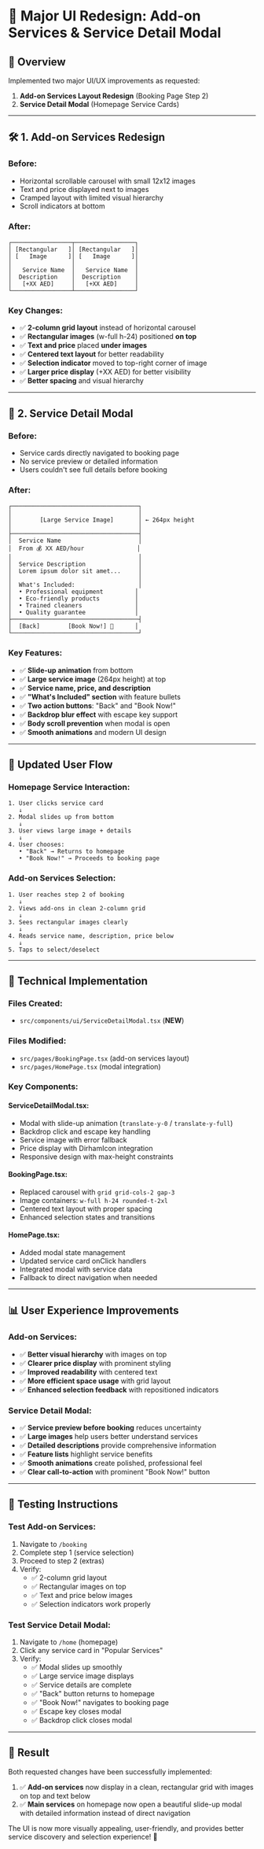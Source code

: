# 🎨 **Major UI Redesign: Add-on Services & Service Detail Modal**

## 🚀 **Overview**
Implemented two major UI/UX improvements as requested:

1. **Add-on Services Layout Redesign** (Booking Page Step 2)
2. **Service Detail Modal** (Homepage Service Cards)

---

## 🛠️ **1. Add-on Services Redesign**

### **Before:**
- Horizontal scrollable carousel with small 12x12 images
- Text and price displayed next to images
- Cramped layout with limited visual hierarchy
- Scroll indicators at bottom

### **After:**
```
┌─────────────────┬─────────────────┐
│ [Rectangular   ]│ [Rectangular   ]│
│ [   Image      ]│ [   Image      ]│  
│                 │                 │
│   Service Name  │   Service Name  │
│  Description    │  Description    │
│   [+XX AED]     │   [+XX AED]     │
└─────────────────┴─────────────────┘
```

### **Key Changes:**
- ✅ **2-column grid layout** instead of horizontal carousel
- ✅ **Rectangular images** (w-full h-24) positioned **on top**
- ✅ **Text and price** placed **under images**
- ✅ **Centered text layout** for better readability  
- ✅ **Selection indicator** moved to top-right corner of image
- ✅ **Larger price display** (+XX AED) for better visibility
- ✅ **Better spacing** and visual hierarchy

---

## 🔄 **2. Service Detail Modal**

### **Before:**
- Service cards directly navigated to booking page
- No service preview or detailed information
- Users couldn't see full details before booking

### **After:**
```
┌────────────────────────────────────┐
│                                    │
│        [Large Service Image]       │ ← 264px height
│                                    │
├────────────────────────────────────┤
│  Service Name                      │
│  From 💰 XX AED/hour               │
│                                    │
│  Service Description               │
│  Lorem ipsum dolor sit amet...     │
│                                    │
│  What's Included:                  │
│  • Professional equipment         │
│  • Eco-friendly products          │
│  • Trained cleaners               │
│  • Quality guarantee              │
├────────────────────────────────────┤
│  [Back]        [Book Now!] 🚀      │
└────────────────────────────────────┘
```

### **Key Features:**
- ✅ **Slide-up animation** from bottom
- ✅ **Large service image** (264px height) at top
- ✅ **Service name, price, and description**
- ✅ **"What's Included" section** with feature bullets
- ✅ **Two action buttons**: "Back" and "Book Now!"
- ✅ **Backdrop blur effect** with escape key support
- ✅ **Body scroll prevention** when modal is open
- ✅ **Smooth animations** and modern UI design

---

## 📱 **Updated User Flow**

### **Homepage Service Interaction:**
```
1. User clicks service card
   ↓
2. Modal slides up from bottom
   ↓  
3. User views large image + details
   ↓
4. User chooses:
   • "Back" → Returns to homepage
   • "Book Now!" → Proceeds to booking page
```

### **Add-on Services Selection:**
```
1. User reaches step 2 of booking
   ↓
2. Views add-ons in clean 2-column grid
   ↓
3. Sees rectangular images clearly
   ↓
4. Reads service name, description, price below
   ↓
5. Taps to select/deselect
```

---

## 🎯 **Technical Implementation**

### **Files Created:**
- `src/components/ui/ServiceDetailModal.tsx` (**NEW**)

### **Files Modified:**
- `src/pages/BookingPage.tsx` (add-on services layout)
- `src/pages/HomePage.tsx` (modal integration)

### **Key Components:**

#### **ServiceDetailModal.tsx:**
- Modal with slide-up animation (`translate-y-0` / `translate-y-full`)
- Backdrop click and escape key handling
- Service image with error fallback
- Price display with DirhamIcon integration
- Responsive design with max-height constraints

#### **BookingPage.tsx:**
- Replaced carousel with `grid grid-cols-2 gap-3`
- Image containers: `w-full h-24 rounded-t-2xl`
- Centered text layout with proper spacing
- Enhanced selection states and transitions

#### **HomePage.tsx:**
- Added modal state management
- Updated service card onClick handlers
- Integrated modal with service data
- Fallback to direct navigation when needed

---

## 📊 **User Experience Improvements**

### **Add-on Services:**
- ✅ **Better visual hierarchy** with images on top
- ✅ **Clearer price display** with prominent styling
- ✅ **Improved readability** with centered text
- ✅ **More efficient space usage** with grid layout
- ✅ **Enhanced selection feedback** with repositioned indicators

### **Service Detail Modal:**
- ✅ **Service preview before booking** reduces uncertainty
- ✅ **Large images** help users better understand services
- ✅ **Detailed descriptions** provide comprehensive information
- ✅ **Feature lists** highlight service benefits
- ✅ **Smooth animations** create polished, professional feel
- ✅ **Clear call-to-action** with prominent "Book Now!" button

---

## 🧪 **Testing Instructions**

### **Test Add-on Services:**
1. Navigate to `/booking`
2. Complete step 1 (service selection)
3. Proceed to step 2 (extras)
4. Verify:
   - ✅ 2-column grid layout
   - ✅ Rectangular images on top
   - ✅ Text and price below images
   - ✅ Selection indicators work properly

### **Test Service Detail Modal:**
1. Navigate to `/home` (homepage)
2. Click any service card in "Popular Services"
3. Verify:
   - ✅ Modal slides up smoothly
   - ✅ Large service image displays
   - ✅ Service details are complete
   - ✅ "Back" button returns to homepage
   - ✅ "Book Now!" navigates to booking page
   - ✅ Escape key closes modal
   - ✅ Backdrop click closes modal

---

## 🎉 **Result**

Both requested changes have been successfully implemented:

1. ✅ **Add-on services** now display in a clean, rectangular grid with images on top and text below
2. ✅ **Main services** on homepage now open a beautiful slide-up modal with detailed information instead of direct navigation

The UI is now more visually appealing, user-friendly, and provides better service discovery and selection experience! 🚀 